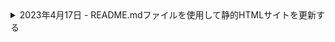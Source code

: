 <details>
<summary>2023年4月17日 - README.mdファイルを使用して静的HTMLサイトを更新する</summary>

静的ウェブサイトを構築する際、HTMLファイルを手動で編集する必要なくコンテンツを更新する方法があると便利です。このためには、marked.jsなどのJavaScriptライブラリを使用してREADME.mdファイルからコンテンツを読み込んで、Webページにレンダリングすることができます。

README.mdファイルを読み込むには、Fetch APIを使用してファイルにリクエストを送信してコンテンツを取得します。次に、marked.jsを使用してMarkdown構文をHTMLに変換し、JavaScriptを使用してWebページに挿入します。

以下は、これを実行するための例です：

```html
<div class="container mx-auto my-10">
  <div id="content"></div>
</div>

<script src="https://cdn.jsdelivr.net/npm/marked/marked.min.js"></script>
<script>
  fetch('README.md')
    .then(response => response.text())
    .then(text => {
      const contentElement = document.getElementById('content');
      contentElement.innerHTML = marked(text);
    });
</script>
```

この例では、コンテンツを保持するコンテナdivを作成し、Fetch APIを使用してREADME.mdファイルを取得しています。次に、marked.jsを使用してMarkdown構文をHTMLに変換し、コンテンツdivに挿入しています。

この設定により、README.mdファイルの更新は自動的にWebサイトに反映されるため、静的ウェブサイトのコンテンツを維持および更新するのが簡単になります。
</details>
